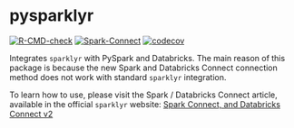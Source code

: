 
<!-- README.md is generated from README.Rmd. Please edit that file -->

# pysparklyr

<!-- badges: start -->

[![R-CMD-check](https://github.com/mlverse/pysparklyr/actions/workflows/R-CMD-check.yaml/badge.svg)](https://github.com/mlverse/pysparklyr/actions/workflows/R-CMD-check.yaml)
[![Spark-Connect](https://github.com/mlverse/pysparklyr/actions/workflows/spark-tests.yaml/badge.svg)](https://github.com/mlverse/pysparklyr/actions/workflows/spark-tests.yaml)
[![codecov](https://codecov.io/gh/mlverse/pysparklyr/graph/badge.svg?token=O1N9qPabpF)](https://codecov.io/gh/mlverse/pysparklyr)
<!-- badges: end -->

Integrates `sparklyr` with PySpark and Databricks. The main reason of
this package is because the new Spark and Databricks Connect connection
method does not work with standard `sparklyr` integration.

To learn how to use, please visit the Spark / Databricks Connect
article, available in the official `sparklyr` website: [Spark Connect,
and Databricks Connect
v2](https://spark.rstudio.com/deployment/databricks-spark-connect.html)

